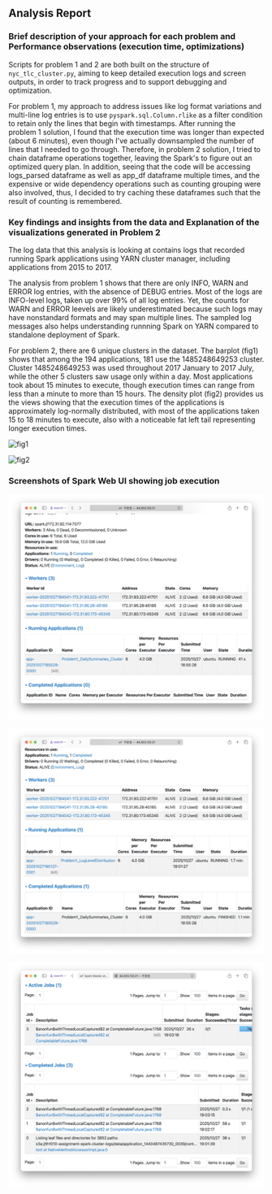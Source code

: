 ## Analysis Report

### Brief description of your approach for each problem and Performance observations (execution time, optimizations)

Scripts for problem 1 and 2 are both built on the structure of `nyc_tlc_cluster.py`, aiming to keep detailed execution logs and screen outputs, in order to track progress and to support debugging and optimization.

For problem 1, my approach to address issues like log format variations and multi-line log entries is to use `pyspark.sql.Column.rlike` as a filter condition to retain only the lines that begin with timestamps.
After running the problem 1 solution, I found that the execution time was longer than expected (about 6 minutes), even though I've actually downsampled the number of lines that I needed to go through. Therefore, in problem 2 solution, I tried to chain dataframe operations together, leaving the Spark's to figure out an optimized query plan. In addition, seeing that the code will be accessing logs_parsed dataframe as well as app_df dataframe multiple times, and the expensive or wide dependency operations such as counting grouping were also involved, thus, I decided to try caching these dataframes such that the result of counting is remembered.

### Key findings and insights from the data and Explanation of the visualizations generated in Problem 2

The log data that this analysis is looking at contains logs that recorded running Spark applications using YARN cluster manager, including applications from 2015 to 2017.

The analysis from problem 1 shows that there are only INFO, WARN and ERROR log entries, with the absence of DEBUG entries. Most of the logs are INFO-level logs, taken up over 99% of all log entries. Yet, the counts for WARN and ERROR leevels are likely underestimated because such logs may have nonstandard formats and may span multiple lines. The sampled log messages also helps understanding runnning Spark on YARN compared to standalone deployment of Spark.

For problem 2, there are 6 unique clusters in the dataset. The barplot (fig1) shows that among the 194 applications, 181 use the 1485248649253 cluster. Cluster 1485248649253 was used throughout 2017 January to 2017 July, while the other 5 clusters saw usage only within a day. Most applications took about 15 minutes to execute, though execution times can range from less than a minute to more than 15 hours. The density plot (fig2) provides us the views showing that the execution times of the applications is approximately log-normally distributed, with most of the applications taken 15 to 18 minutes to execute, also with a noticeable fat left tail representing longer execution times.

![fig1](output/problem2_bar_chart.png)

![fig2](output/problem2_density_plot.png)


### Screenshots of Spark Web UI showing job execution

![](image/a06-8080.png)

![](image/a06-8080-2.png)

![](image/a06-4040.png)